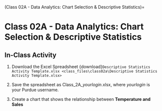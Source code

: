 (Class 02A - Data Analytics: Chart Selection & Descriptive Statistics)=
# Class 02A - Data Analytics: Chart Selection & Descriptive Statistics

## In-Class Activity

1. Download the Excel Spreadsheet 
   {download}`Descriptive Statistics Activity Template.xlsx <class_files\class02a\Descriptive Statistics Activity Template.xlsx>`

2. Save the spreadsheet as Class_2A_*yourlogin*.xlsx, where *yourlogin* is your Purdue username.

3. Create a chart that shows the relationship between **Temperature and Sales**